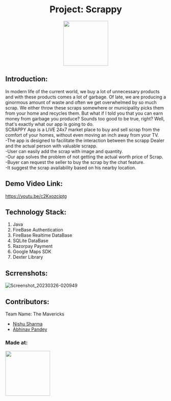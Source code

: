 <h1 align="center">Project: Scrappy</h1>
<p align="center">
</p>
<p align="center">
<a href="https://avishkar.mnnit.ac.in/"> <img src="https://avishkar.mnnit.ac.in/metaimg.png" height=140px> </a>


## Introduction:
In modern life of the current world, we buy a lot of unnecessary products and 
with these products comes a lot of garbage.
Of late, we are producing a ginormous amount of waste and often we get 
overwhelmed by so much scrap. We either throw these scraps somewhere or 
municipality picks them from your home and recycles them.
But what if I told you that you can earn money from garbage you produce? 
Sounds too good to be true, right? Well, that's exactly what our app is going to do.<br />
SCRAPPY App is a LIVE 24x7 market place to buy and sell scrap from the 
comfort of your homes, without even moving an inch away from your TV.<br />
-The app is designed to facilitate the interaction between the scrapp Dealer and the actual person with valuable scrapp.<br />
-User can easily add the scrap with image and quantity.<br/> 
-Our app solves the problem of not getting the actual worth price of Scrap.<br />
-Buyer can request the seller to buy the scrap by the chat feature.<br />
-It suggest the scrap availability based on his nearby location.

## Demo Video Link:
  <a href="https://youtu.be/dQw4w9WgXcQ">https://youtu.be/c2Kxozciptg</a>

## Technology Stack:
  1) Java
  2) FireBase Authentication
  3) FireBase Realtime DataBase
  4) SQLite DataBase
  5) Razorpay Payment 
  6) Google Maps SDK
  7) Dexter Library

## Scrrenshots:
![Screenshot_20230326-020949](https://user-images.githubusercontent.com/93839989/227752087-daab6cc8-6c90-468f-8b29-2ff4ca8f978e.png)

## Contributors:
Team Name: The Mavericks

* [Nishu Sharma](https://github.com/NishuSharma18)
* [Abhinav Pandey](https://github.com/Abhioneb)


### Made at:
<a href="https://avishkar.mnnit.ac.in/"> <img src="https://encrypted-tbn0.gstatic.com/images?q=tbn:ANd9GcT5i18UP3vqYA8iDbMRW57iHTV3ZdsSADJ0K9ECZ9o_WX5uKmQsupVv2l8HxJ9azEz1aZs&usqp=CAU" height=140px> </a>
